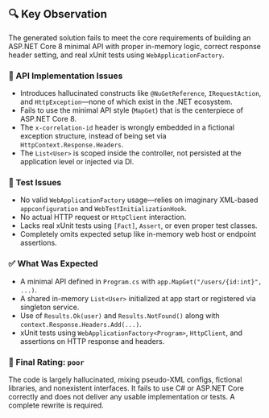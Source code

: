 ## 🔍 Key Observation

The generated solution fails to meet the core requirements of building an ASP.NET Core 8 minimal API with proper in-memory logic, correct response header setting, and real xUnit tests using `WebApplicationFactory`.

### 🚫 API Implementation Issues
- Introduces hallucinated constructs like `@NuGetReference`, `IRequestAction`, and `HttpException`—none of which exist in the .NET ecosystem.
- Fails to use the minimal API style (`MapGet`) that is the centerpiece of ASP.NET Core 8.
- The `x-correlation-id` header is wrongly embedded in a fictional exception structure, instead of being set via `HttpContext.Response.Headers`.
- The `List<User>` is scoped inside the controller, not persisted at the application level or injected via DI.

### 🚫 Test Issues
- No valid `WebApplicationFactory` usage—relies on imaginary XML-based `appconfiguration` and `WebTestInitializationHook`.
- No actual HTTP request or `HttpClient` interaction.
- Lacks real xUnit tests using `[Fact]`, `Assert`, or even proper test classes.
- Completely omits expected setup like in-memory web host or endpoint assertions.

### ✅ What Was Expected
- A minimal API defined in `Program.cs` with `app.MapGet("/users/{id:int}", ...)`.
- A shared in-memory `List<User>` initialized at app start or registered via singleton service.
- Use of `Results.Ok(user)` and `Results.NotFound()` along with `context.Response.Headers.Add(...)`.
- xUnit tests using `WebApplicationFactory<Program>`, `HttpClient`, and assertions on HTTP response and headers.

### 🏁 Final Rating: `poor`

The code is largely hallucinated, mixing pseudo-XML configs, fictional libraries, and nonexistent interfaces. It fails to use C# or ASP.NET Core correctly and does not deliver any usable implementation or tests. A complete rewrite is required.
